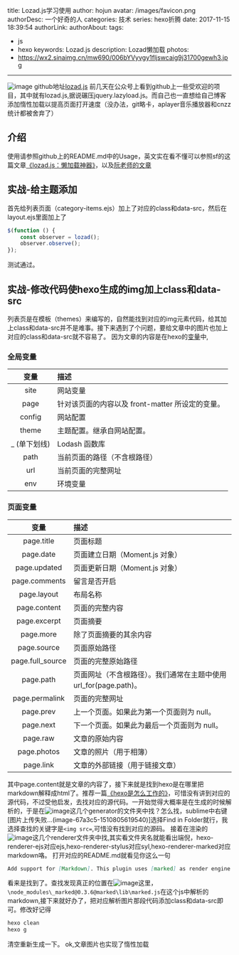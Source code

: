 title: Lozad.js学习使用
author: hojun
avatar: /images/favicon.png
authorDesc: 一个好奇的人
categories: 技术
series: hexo折腾
date: 2017-11-15 18:39:54
authorLink:
authorAbout:
tags:
 - js
 - hexo
keywords: Lozad.js
description: Lozad懒加载
photos:
 - https://wx2.sinaimg.cn/mw690/006bYVyvgy1fljswcaig9j31700gewh3.jpg
---
![image](http://upload-images.jianshu.io/upload_images/2597553-d44d71ea6b1672b5.jpg?imageMogr2/auto-orient/strip%7CimageView2/2/w/1240)
github地址[lozad.js](https://github.com/ApoorvSaxena/lozad.js)
前几天在公众号上看到github上一些受欢迎的项目，其中就有lozad.js,据说碾压jquery.lazyload.js。而自己也一直想给自己博客添加惰性加载以提高页面打开速度（没办法，git略卡，aplayer音乐播放器和cnzz统计都被舍弃了）
## **介绍**
使用请参照github上的README.md中的Usage，英文实在看不懂可以参照sf的这篇文章[《lozad.js：懒加载神器》](https://segmentfault.com/a/1190000011527281)，以及[阮老师的文章](http://www.ruanyifeng.com/blog/2016/11/intersectionobserver_api.html?utm_source=tuicool&utm_medium=referral)
## **实战-给主题添加**
首先给列表页面（category-items.ejs）加上了对应的class和data-src，然后在layout.ejs里面加上了
```js
$(function () {
    const observer = lozad();
    observer.observe();
});
```
测试通过。
## **实战-修改代码使hexo生成的img加上class和data-src**
列表页是在模板（themes）来编写的，自然能找到对应的img元素代码，给其加上class和data-src并不是难事。接下来遇到了个问题，要给文章中的图片也加上对应的class和data-src就不容易了。
因为文章的内容是在hexo的[变量](https://hexo.io/zh-cn/docs/variables.html)中,
### **全局变量**
变量|描述
:--:|:--|
site|网站变量
page|针对该页面的内容以及 front-matter 所设定的变量。
config|网站配置
theme|主题配置。继承自网站配置。
_ (单下划线)|Lodash 函数库
path|当前页面的路径（不含根路径）
url|当前页面的完整网址
env|环境变量
### **页面变量**
变量|描述
:--:|:--|
page.title|页面标题
page.date|页面建立日期（Moment.js 对象）
page.updated|页面更新日期（Moment.js 对象）
page.comments|留言是否开启
page.layout|布局名称
page.content|页面的完整内容
page.excerpt|页面摘要
page.more|除了页面摘要的其余内容
page.source|页面原始路径
page.full_source|页面的完整原始路径
page.path|页面网址（不含根路径）。我们通常在主题中使用 url_for(page.path)。
page.permalink|页面的完整网址
page.prev|上一个页面。如果此为第一个页面则为 null。
page.next|下一个页面。如果此为最后一个页面则为 null。
page.raw|文章的原始内容
page.photos|文章的照片（用于相簿）
page.link|文章的外部链接（用于链接文章）

其中page.content就是文章的内容了，接下来就是找到hexo是在哪里把markdown解释成html了。推荐一篇[《hexo是怎么工作的》](http://coderunthings.com/2017/08/20/howhexoworks/)，可惜没有讲到对应的源代码，不过受他启发，去找对应的源代码。一开始觉得大概率是在生成的时候解析的，于是在![image](http://upload-images.jianshu.io/upload_images/2597553-cde21adbc3b1c570.jpg?imageMogr2/auto-orient/strip%7CimageView2/2/w/1240)这几个generator的文件夹中找？怎么找，sublime中右键[图片上传失败...(image-67a3c5-1510805619540)]选择Find in Folder就行，我选择查找的关键字是`<img src=`,可惜没有找到对应的源码。
接着在渲染的![image](http://upload-images.jianshu.io/upload_images/2597553-35f409a9739b7c9a.jpg?imageMogr2/auto-orient/strip%7CimageView2/2/w/1240)这几个renderer文件夹中找,其实看文件夹名就能看出端倪，hexo-renderer-ejs对应ejs,hexo-renderer-stylus对应syl,hexo-renderer-marked对应markdown咯。
打开对应的README.md就看见你这么一句
```md
Add support for [Markdown]. This plugin uses [marked] as render engine.
```
看来是找到了。查找发现真正的位置在![image](https://wx2.sinaimg.cn/large/006bYVyvgy1fljpj5cg8ej308f00p741.jpg)这里，`\node_modules\_marked@0.3.6@marked\lib\marked.js`在这个js中解析的markdown,接下来就好办了，把对应解析图片那段代码添加class和data-src即可。修改好记得
```cmd
hexo clean
hexo g
```
清空重新生成一下。
ok,文章图片也实现了惰性加载